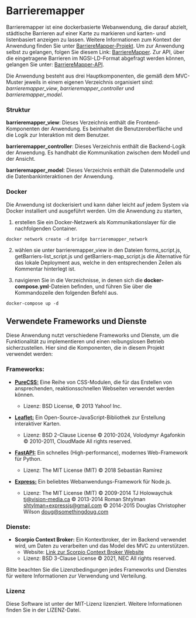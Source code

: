 # Barrieremapper
Barrieremapper ist eine dockerbasierte Webanwendung, die darauf abzielt, städtische Barrieren auf einer Karte zu markieren und karten- und listenbasiert anzeigen zu lassen. Weitere Informationen zum Kontext der Anwendung finden Sie unter [BarriereMapper-Projekt](https://barrieremapper-project-mthoma-3bc62844e10abc09893286bb94ec3b485.pages.gitlab.rlp.net/). Um zur Anwendung selbst zu gelangen, folgen Sie diesem Link: [BarriereMapper](https://pfaffnground.ddns.net). Zur API, über die eingetragene Barrieren im NGSI-LD-Format abgefragt werden können, gelangen Sie unter: [BarriereMapper-API](https://pfaffnground.ddns.net/controller_api/docs).

Die Anwendung besteht aus drei Hauptkomponenten, die gemäß dem MVC-Muster jeweils in einem eigenen Verzeichnis organisiert sind: *barrieremapper_view*, *barrieremapper_controller* und *barrieremapper_model*.

### Struktur
**barrieremapper_view**: Dieses Verzeichnis enthält die Frontend-Komponenten der Anwendung. Es beinhaltet die Benutzeroberfläche und die Logik zur Interaktion mit dem Benutzer.

**barrieremapper_controller**: Dieses Verzeichnis enthält die Backend-Logik der Anwendung. Es handhabt die Kommunikation zwischen dem Modell und der Ansicht.

**barrieremapper_model**: Dieses Verzeichnis enthält die Datenmodelle und die Datenbankinteraktionen der Anwendung.

### Docker
Die Anwendung ist dockerisiert und kann daher leicht auf jedem System via Docker installiert und ausgeführt werden. Um die Anwendung zu starten, 

1. erstellen Sie ein Docker-Netzwerk als Kommunikationslayer für die nachfolgenden Container.

`docker network create -d bridge barrieremapper_network`

2. wählen sie unter barrieremapper_view in den Dateien forms_script.js, getBarriers-list_script.js und getBarriers-map_script.js die Alternative für das lokale Deployment aus, welche in den entsprechenden Zeilen als Kommentar hinterlegt ist.

3. navigieren Sie in die Verzeichnisse, in denen sich die **docker-compose.yml**-Dateien befinden, und führen Sie über die Kommandozeile den folgenden Befehl aus. 

`docker-compose up -d`

## Verwendete Frameworks und Dienste

Diese Anwendung nutzt verschiedene Frameworks und Dienste, um die Funktionalität zu implementieren und einen reibungslosen Betrieb sicherzustellen. Hier sind die Komponenten, die in diesem Projekt verwendet werden:

### Frameworks:

- [**PureCSS:**](https://github.com/pure-css) Eine Reihe von CSS-Modulen, die für das Erstellen von ansprechenden, reaktionsschnellen Webseiten verwendet werden können.
  - Lizenz: BSD License, © 2013 Yahoo! Inc.

- [**Leaflet:**](https://github.com/Leaflet) Ein Open-Source-JavaScript-Bibliothek zur Erstellung interaktiver Karten.
  - Lizenz: BSD 2-Clause License
            © 2010-2024, Volodymyr Agafonkin
            © 2010-2011, CloudMade
            All rights reserved.

- [**FastAPI:**](https://github.com/tiangolo/fastapi/) Ein schnelles (High-performance), modernes Web-Framework für Python.
  - Lizenz: The MIT License (MIT)
            © 2018 Sebastián Ramírez

- [**Express:**](https://github.com/expressjs/express) Ein beliebtes Webanwendungs-Framework für Node.js.
  - Lizenz: The MIT License (MIT)
            © 2009-2014 TJ Holowaychuk <tj@vision-media.ca>
            © 2013-2014 Roman Shtylman <shtylman+expressjs@gmail.com>
            © 2014-2015 Douglas Christopher Wilson <doug@somethingdoug.com>

### Dienste:

- **Scorpio Context Broker:** Ein Kontextbroker, der im Backend verwendet wird, um Daten zu verarbeiten und das Model des MVC zu unterstützen.
  - Website: [Link zur Scorpio Context Broker Website](https://github.com/ScorpioBroker/)
  - Lizenz: BSD 3-Clause License
            © 2021, NEC
            All rights reserved.

Bitte beachten Sie die Lizenzbedingungen jedes Frameworks und Dienstes für weitere Informationen zur Verwendung und Verteilung.


### Lizenz
Diese Software ist unter der MIT-Lizenz lizenziert. Weitere Informationen finden Sie in der LIZENZ-Datei.